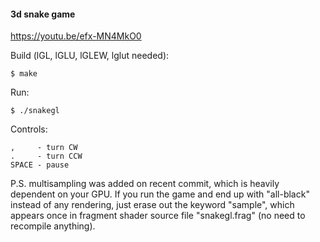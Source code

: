 #### 3d snake game

https://youtu.be/efx-MN4MkO0

Build (lGL, lGLU, lGLEW, lglut needed):

`$ make`

Run:

`$ ./snakegl`

Controls:
```
,     - turn CW
.     - turn CCW
SPACE - pause
```

P.S. multisampling was added on recent commit, which is heavily dependent on your GPU. If you run the game and end up with "all-black" instead of any rendering, just erase out the keyword "sample", which appears once in fragment shader source file "snakegl.frag" (no need to recompile anything).

